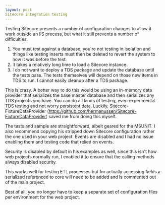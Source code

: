 ```yaml
---
layout: post
Sitecore integration testing
---
```


Testing Sitecore presents a number of configuration changes to allow it work outside
an IIS process, but what it still prevents a number of difficulties:

1. You must test against a database, you're not testing in isolation and things like testing inserts
must then be deleted to revert the system to how it was before the test.
2. It takes a relatively long time to load a Sitecore instance.
3. I do not want to deploy a TDS package and update the database until the tests pass. The tests
themselves will depend on those new items in TDS to run. I cannot easily cleanup after a TDS package.

This is crazy. A better way to do this would be using an in-memory data provider that serializes
the base master database and then serializes any TDS projects you have. You can do all kinds of testing,
even experimental TDS testing and not worry persistent data. Luckily, Sitecore-FixtureDataProvider (https://github.com/hermanussen/Sitecore-FixtureDataProvider)
saved me from doing this myself.

The tests and sample are straightforward, albeit geared for the MSUNIT. I also recommend copying his stripped
down Sitecore configuration rather the one used in your web project. Events are disabled and I had no issue 
enabling them and testing code that relied on events.

Security is disabled by default in his examples as well, since this isn't how web projects normally run, I enabled it
to ensure that the calling methods always disabled security.

This works well for testing ETL processes but for actually accessing fields a serialized referenced to core will need to be
added and is commented out of the main project.

Best of all, you no longer have to keep a separate set of configuration files per environment for the web project.